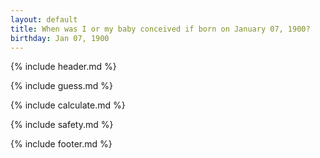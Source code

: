 ```yaml
---
layout: default
title: When was I or my baby conceived if born on January 07, 1900?
birthday: Jan 07, 1900
---
```


{% include header.md %}

{% include guess.md %}

{% include calculate.md %}

{% include safety.md %}

{% include footer.md %}



